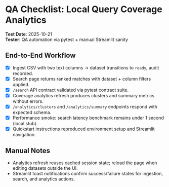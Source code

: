 # QA Checklist: Local Query Coverage Analytics

**Test Date**: 2025-10-21  
**Tester**: QA automation via pytest + manual Streamlit sanity

## End-to-End Workflow

- [x] Ingest CSV with two text columns → dataset transitions to `ready`, audit recorded.
- [x] Search page returns ranked matches with dataset + column filters applied.
- [x] `/search` API contract validated via pytest contract suite.
- [x] Coverage analytics refresh produces clusters and summary metrics without errors.
- [x] `/analytics/clusters` and `/analytics/summary` endpoints respond with expected schema.
- [x] Performance smoke: search latency benchmark remains under 1 second (local stub).
- [x] Quickstart instructions reproduced environment setup and Streamlit navigation.

## Manual Notes

- Analytics refresh reuses cached session state; reload the page when editing datasets outside the UI.
- Streamlit toast notifications confirm success/failure states for ingestion, search, and analytics actions.
